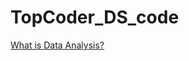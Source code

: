 # TopCoder_DS_code

[What is Data Analysis?](https://www.freecodecamp.org/news/what-is-data-analysis/)
